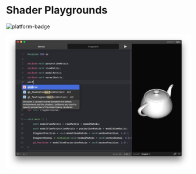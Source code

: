 # Shader Playgrounds

![platform-badge](https://img.shields.io/badge/platform-windows%20%7C%20macos-lightgrey.svg)

![editor](docs/screenshot.png)
